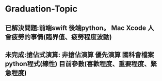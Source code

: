 # Graduation-Topic
## 已解決問題:前端swift 後端python。  Mac Xcode  人會疲勞的事情(臨界值、疲勞程度波動)
## 未完成:搶佔式演算: 非搶佔演算 優先演算 國科會檔案 python程式(線性) 目前參數(喜歡程度、重要程度、緊急程度)
